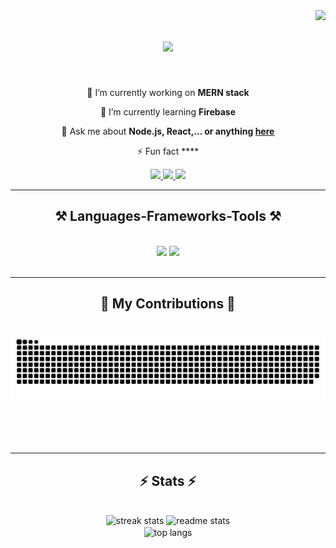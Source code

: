 <img align="right" src="https://visitor-badge.laobi.icu/badge?page_id=Betelhem-Belete.Betelhem-Belete" />

<h1 align="center">
  <a href='https://git.io/typing-svg'>
      <img src="https://readme-typing-svg.herokuapp.com/?font=Righteous&size=35&center=true&vCenter=true&width=500&height=70&duration=4000&lines=Hey+there!+👋;+I'm+Betelhem!;+Software developer from Ethiopia;" />
  </a>
</h1>

<!--<h3 align="center">Software developer from Ethiopia</h3>-->

<br/>

<div align="center">
 
 🔭 I’m currently working on **MERN stack**
 
 🌱 I’m currently learning **Firebase**

💬 Ask me about **Node.js, React,... or anything [here](https://github.com/Betelhem-Belete/Betelhem-Belete/issues)**

⚡ Fun fact \*\*\*\*

 </div>
 
<div align="center"> 
  <a href="mailto:betelhembelete0@gmail.com">
    <img src="https://img.shields.io/badge/Gmail-333333?style=for-the-badge&logo=gmail&logoColor=red" />
  </a>
  <a href="https://linkedin.com/in/betelhem-belete" target="_blank">
    <img src="https://img.shields.io/badge/LinkedIn-0077B5?style=for-the-badge&logo=linkedin&logoColor=white" target="_blank" />
  </a>
  <a href="https://betelhem-belete.github.io" target="_blank">
     <img src="https://img.shields.io/badge/Portfolio-FF5722?style=for-the-badge&logo=todoist&logoColor=white" target="_blank" /> <!-- sqlite, safari, google-chrome are other good icon options -->
  </a>
</div>

 <hr/>
 
<h2 align="center">⚒️ Languages-Frameworks-Tools ⚒️</h2>
<br/>
<div align="center">
    <img src="https://skillicons.dev/icons?i=react,bootstrap,html,github,figma,tailwind,docker" />
    <img src="https://skillicons.dev/icons?i=nodejs,python,javascript,express,mongodb,java,mysql,django" /><br>
</div>

<br/>
<hr/>

<div align="center">
  <h2>🐍 My Contributions 🐍</h2>
  <br>
  <img alt="snake eating my contributions" src="https://raw.githubusercontent.com/betelhem-belete/betelhem-belete/output/github-contribution-grid-snake.svg" />
  
  <br/><br/><br/>
</div>

<hr/>

<h2 align="center">⚡ Stats ⚡</h2>
<br>
<div align=center>
  <img width=390 src="https://github-readme-streak-stats-betelhem-belete.vercel.app/?user=betelhem-belete&count_private=true&theme=react&border_radius=10" alt="streak stats"/>
  <img width=390 src="https://github-readme-stats-betelhem-belete.vercel.app/api?username=betelhem-belete&count_private=true&show_icons=true&theme=react&rank_icon=github&border_radius=10" alt="readme stats" />
  <br/>
  <img width=325 align="center" src="https://github-readme-stats-betelhem-belete.vercel.app/api/top-langs/?username=betelhem-belete&hide=HTML&langs_count=8&layout=compact&theme=react&border_radius=10&size_weight=0.5&count_weight=0.5&exclude_repo=github-readme-stats" alt="top langs" />
</div>

<!--<hr/>

<br/>-->

<!-- <div align="center">
<a href='https://ko-fi.com/V7V4RAK9C' target='_blank'><img height='64' style='border:0px;height:64px;' src='https://storage.ko-fi.com/cdn/kofi1.png?v=3' border='0' alt='Buy Me a Coffee at ko-fi.com' /></a>
</div> -->

<br/>
